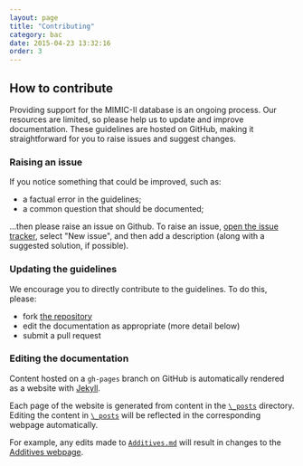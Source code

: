 ```yaml
---
layout: page
title: "Contributing"
category: bac
date: 2015-04-23 13:32:16
order: 3
---
```


## How to contribute

Providing support for the MIMIC-II database is an ongoing process. Our resources are limited, so please help us to update and improve documentation. These guidelines are hosted on GitHub, making it straightforward for you to raise issues and suggest changes.

### Raising an issue

If you notice something that could be improved, such as:

- a factual error in the guidelines;
- a common question that should be documented;

...then please raise an issue on Github. To raise an issue, [open the issue tracker](https://github.com/mimic2/v3.0/issues), select "New issue", and then add a description (along with a suggested solution, if possible).

### Updating the guidelines

We encourage you to directly contribute to the guidelines. To do this, please:

- fork [the repository](https://github.com/mimic2/v3.0)
- edit the documentation as appropriate (more detail below)
- submit a pull request 

### Editing the documentation

Content hosted on a ```gh-pages``` branch on GitHub is automatically rendered as a website with [Jekyll](https://help.github.com/articles/using-jekyll-with-pages/).

Each page of the website is generated from content in the [```\_posts```](https://github.com/mimic2/v3.0/tree/gh-pages/_posts) directory. Editing the content in [```\_posts```](https://github.com/mimic2/v3.0/tree/gh-pages/_posts) will be reflected in the corresponding webpage automatically.

For example, any edits made to [```Additives.md```](https://github.com/mimic2/v3.0/blob/gh-pages/_posts/2015-04-22-additives.md) will result in changes to the [Additives webpage](http://mimic2.github.io/v3.0/dat/additives.html).




